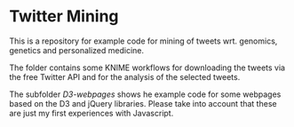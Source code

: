 # Twitter Mining

This is a repository for example code for mining of tweets wrt. genomics, genetics and personalized medicine.

The folder contains some KNIME workflows for downloading the tweets via the free Twitter API and for the analysis of the selected tweets.

The subfolder *D3-webpages* shows he example code for some webpages based on the D3 and jQuery libraries. Please take into account that these are just  my first experiences with Javascript.

